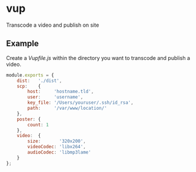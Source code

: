 # vup

Transcode a video and publish on site

## Example

Create a *Vupfile.js* within the directory you want to transcode and publish
a video.

```js
module.exports = {
    dist:   './dist',
    scp:    {
        host:     'hostname.tld',
        user:     'username',
        key_file: '/Users/youruser/.ssh/id_rsa',
        path:     '/var/www/location/'
    },
    poster: {
        count: 1
    },
    video:  {
        size:       '320x200',
        videoCodec: 'libx264',
        audioCodec: 'libmp3lame'
    }
};
```
